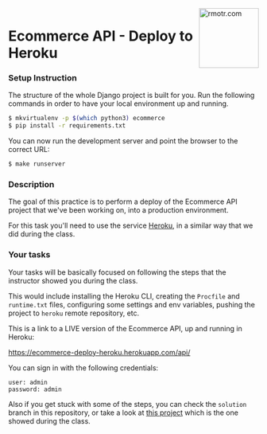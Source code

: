<img align="right" width="120" alt="rmotr.com" src="https://user-images.githubusercontent.com/7065401/45454218-80bee800-b6b9-11e8-97bb-bb5e7675f440.png">

# Ecommerce API - Deploy to Heroku

### Setup Instruction

The structure of the whole Django project is built for you. Run the following commands in order to have your local environment up and running.  

```bash
$ mkvirtualenv -p $(which python3) ecommerce
$ pip install -r requirements.txt
```

You can now run the development server and point the browser to the correct URL:

```bash
$ make runserver
```

### Description

The goal of this practice is to perform a deploy of the Ecommerce API project that we've been working on, into a production environment.

For this task you'll need to use the service [Heroku](https://www.heroku.com/), in a similar way that we did during the class.


### Your tasks

Your tasks will be basically focused on following the steps that the instructor showed you during the class.

This would include installing the Heroku CLI, creating the `Procfile` and `runtime.txt` files, configuring some settings and env variables, pushing the project to `heroku` remote repository, etc.

This is a link to a LIVE version of the Ecommerce API, up and running in Heroku:

https://ecommerce-deploy-heroku.herokuapp.com/api/

You can sign in with the following credentials:

```
user: admin
password: admin
```

Also if you get stuck with some of the steps, you can check the `solution` branch in this repository, or take a look at [this project](https://github.com/rmotr-curriculum/wdc-class-7-django-heroku) which is the one showed during the class.
